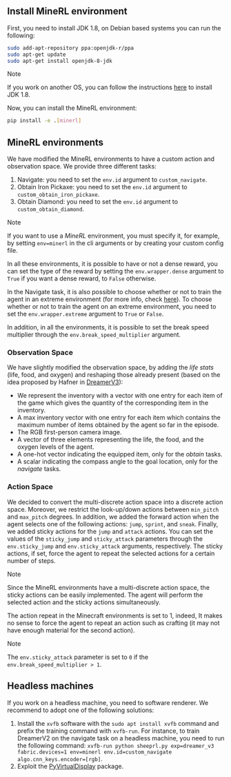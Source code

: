 ## Install MineRL environment
First, you need to install JDK 1.8, on Debian based systems you can run the following:

```bash
sudo add-apt-repository ppa:openjdk-r/ppa
sudo apt-get update
sudo apt-get install openjdk-8-jdk
```

> [!NOTE]
>
> If you work on another OS, you can follow the instructions [here](https://minerl.readthedocs.io/en/v0.4.4/tutorials/index.html) to install JDK 1.8.

Now, you can install the MineRL environment:

```bash
pip install -e .[minerl]
```

## MineRL environments
We have modified the MineRL environments to have a custom action and observation space. We provide three different tasks:
1. Navigate: you need to set the `env.id` argument to `custom_navigate`.
2. Obtain Iron Pickaxe: you need to set the `env.id` argument to `custom_obtain_iron_pickaxe`.
3. Obtain Diamond: you need to set the `env.id` argument to `custom_obtain_diamond`.

> [!NOTE]
> If you want to use a *MineRL* environment, you must specify it, for example, by setting `env=minerl` in the cli arguments or by creating your custom config file.
>
> In all these environments, it is possible to have or not a dense reward, you can set the type of the reward by setting the `env.wrapper.dense` argument to `True` if you want a dense reward, to `False` otherwise.
>
> In the Navigate task, it is also possible to choose whether or not to train the agent in an extreme environment (for more info, check [here](https://minerl.readthedocs.io/en/v0.4.4/environments/index.html#minerlnavigateextreme-v0)). To choose whether or not to train the agent on an extreme environment, you need to set the `env.wrapper.extreme` argument to `True` or `False`.
>
> In addition, in all the environments, it is possible to set the break speed multiplier through the `env.break_speed_multiplier` argument.

### Observation Space
We have slightly modified the observation space, by adding the *life stats* (life, food, and oxygen) and reshaping those already present (based on the idea proposed by Hafner in [DreamerV3](https://arxiv.org/abs/2301.04104)):
- We represent the inventory with a vector with one entry for each item of the game which gives the quantity of the corresponding item in the inventory.
- A max inventory vector with one entry for each item which contains the maximum number of items obtained by the agent so far in the episode.
- The RGB first-person camera image.
- A vector of three elements representing the life, the food, and the oxygen levels of the agent.
- A one-hot vector indicating the equipped item, only for the *obtain* tasks.
- A scalar indicating the compass angle to the goal location, only for the *navigate* tasks.

### Action Space
We decided to convert the multi-discrete action space into a discrete action space. Moreover, we restrict the look-up/down actions between `min_pitch` and `max_pitch` degrees.
In addition, we added the forward action when the agent selects one of the following actions: `jump`, `sprint`, and `sneak`.
Finally, we added sticky actions for the `jump` and `attack` actions. You can set the values of the `sticky_jump` and `sticky_attack` parameters through the `env.sticky_jump` and `env.sticky_attack` arguments, respectively. The sticky actions, if set, force the agent to repeat the selected actions for a certain number of steps.

> [!NOTE]
>
> Since the MineRL environments have a multi-discrete action space, the sticky actions can be easily implemented. The agent will perform the selected action and the sticky actions simultaneously.
>
> The action repeat in the Minecraft environments is set to 1, indeed, It makes no sense to force the agent to repeat an action such as crafting (it may not have enough material for the second action).

> [!NOTE]
>
> The `env.sticky_attack` parameter is set to `0` if the `env.break_speed_multiplier > 1`.

## Headless machines

If you work on a headless machine, you need to software renderer. We recommend to adopt one of the following solutions:
1. Install the `xvfb` software with the `sudo apt install xvfb` command and prefix the training command with `xvfb-run`. For instance, to train DreamerV2 on the navigate task on a headless machine, you need to run the following command: `xvfb-run python sheeprl.py exp=dreamer_v3 fabric.devices=1 env=minerl env.id=custom_navigate algo.cnn_keys.encoder=[rgb]`.
2. Exploit the [PyVirtualDisplay](https://github.com/ponty/PyVirtualDisplay) package.